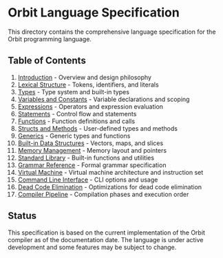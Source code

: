 # Orbit Language Specification

This directory contains the comprehensive language specification for the Orbit programming language.

## Table of Contents

1. [Introduction](01-introduction.md) - Overview and design philosophy
2. [Lexical Structure](02-lexical-structure.md) - Tokens, identifiers, and literals
3. [Types](03-types.md) - Type system and built-in types
4. [Variables and Constants](04-variables-constants.md) - Variable declarations and scoping
5. [Expressions](05-expressions.md) - Operators and expression evaluation
6. [Statements](06-statements.md) - Control flow and statements
7. [Functions](07-functions.md) - Function definitions and calls
8. [Structs and Methods](08-structs-methods.md) - User-defined types and methods
9. [Generics](09-generics.md) - Generic types and functions
10. [Built-in Data Structures](10-builtin-data-structures.md) - Vectors, maps, and slices
11. [Memory Management](11-memory-management.md) - Memory layout and pointers
12. [Standard Library](12-standard-library.md) - Built-in functions and utilities
13. [Grammar Reference](13-grammar-reference.md) - Formal grammar specification
14. [Virtual Machine](14-virtual-machine.md) - Virtual machine architecture and instruction set
15. [Command Line Interface](15-command-line-interface.md) - CLI options and usage
16. [Dead Code Elimination](16-dead-code-elimination.md) - Optimizations for dead code elimination
17. [Compiler Pipeline](17-compiler-pipeline.md) - Compilation phases and execution order

## Status

This specification is based on the current implementation of the Orbit compiler as of the documentation date. The language is under active development and some features may be subject to change.
